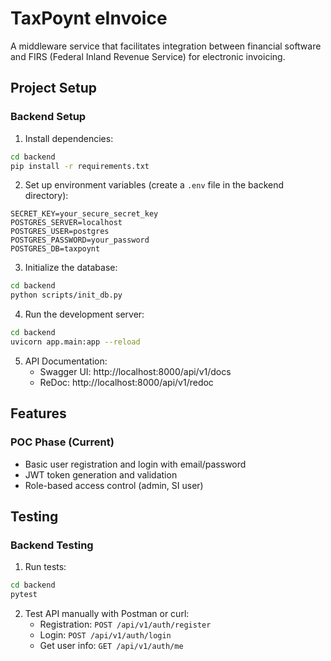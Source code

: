 # TaxPoynt eInvoice

A middleware service that facilitates integration between financial software and FIRS (Federal Inland Revenue Service) for electronic invoicing.

## Project Setup

### Backend Setup

1. Install dependencies:
```bash
cd backend
pip install -r requirements.txt
```

2. Set up environment variables (create a `.env` file in the backend directory):
```
SECRET_KEY=your_secure_secret_key
POSTGRES_SERVER=localhost
POSTGRES_USER=postgres
POSTGRES_PASSWORD=your_password
POSTGRES_DB=taxpoynt
```

3. Initialize the database:
```bash
cd backend
python scripts/init_db.py
```

4. Run the development server:
```bash
cd backend
uvicorn app.main:app --reload
```

5. API Documentation:
   - Swagger UI: http://localhost:8000/api/v1/docs
   - ReDoc: http://localhost:8000/api/v1/redoc

## Features

### POC Phase (Current)

- Basic user registration and login with email/password
- JWT token generation and validation
- Role-based access control (admin, SI user)

## Testing

### Backend Testing

1. Run tests:
```bash
cd backend
pytest
```

2. Test API manually with Postman or curl:
   - Registration: `POST /api/v1/auth/register`
   - Login: `POST /api/v1/auth/login`
   - Get user info: `GET /api/v1/auth/me`
